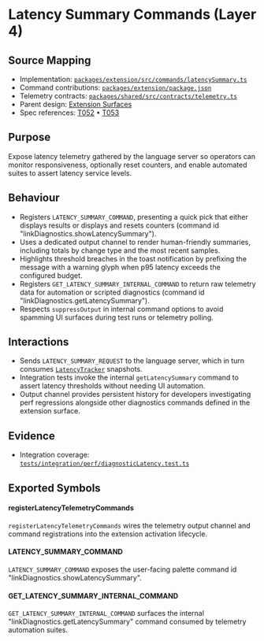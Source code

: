 # Latency Summary Commands (Layer 4)

## Source Mapping
- Implementation: [`packages/extension/src/commands/latencySummary.ts`](../../../packages/extension/src/commands/latencySummary.ts)
- Command contributions: [`packages/extension/package.json`](../../../packages/extension/package.json)
- Telemetry contracts: [`packages/shared/src/contracts/telemetry.ts`](../../../packages/shared/src/contracts/telemetry.ts)
- Parent design: [Extension Surfaces](../../layer-3/extension-surfaces.mdmd.md)
- Spec references: [T052](../../../specs/001-link-aware-diagnostics/tasks.md#phase-7-polish--crosscutting-concerns) • [T053](../../../specs/001-link-aware-diagnostics/tasks.md#phase-7-polish--crosscutting-concerns)

## Purpose
Expose latency telemetry gathered by the language server so operators can monitor responsiveness, optionally reset counters, and enable automated suites to assert latency service levels.

## Behaviour
- Registers `LATENCY_SUMMARY_COMMAND`, presenting a quick pick that either displays results or displays and resets counters (command id "linkDiagnostics.showLatencySummary").
- Uses a dedicated output channel to render human-friendly summaries, including totals by change type and the most recent samples.
- Highlights threshold breaches in the toast notification by prefixing the message with a warning glyph when p95 latency exceeds the configured budget.
- Registers `GET_LATENCY_SUMMARY_INTERNAL_COMMAND` to return raw telemetry data for automation or scripted diagnostics (command id "linkDiagnostics.getLatencySummary").
- Respects `suppressOutput` in internal command options to avoid spamming UI surfaces during test runs or telemetry polling.

## Interactions
- Sends `LATENCY_SUMMARY_REQUEST` to the language server, which in turn consumes [`LatencyTracker`](../../layer-4/server-telemetry/latencyTracker.mdmd.md) snapshots.
- Integration tests invoke the internal `getLatencySummary` command to assert latency thresholds without needing UI automation.
- Output channel provides persistent history for developers investigating perf regressions alongside other diagnostics commands defined in the extension surface.

## Evidence
- Integration coverage: [`tests/integration/perf/diagnosticLatency.test.ts`](../../../tests/integration/perf/diagnosticLatency.test.ts)

## Exported Symbols

#### registerLatencyTelemetryCommands
`registerLatencyTelemetryCommands` wires the telemetry output channel and command registrations into the extension activation lifecycle.

#### LATENCY_SUMMARY_COMMAND
`LATENCY_SUMMARY_COMMAND` exposes the user-facing palette command id "linkDiagnostics.showLatencySummary".

#### GET_LATENCY_SUMMARY_INTERNAL_COMMAND
`GET_LATENCY_SUMMARY_INTERNAL_COMMAND` surfaces the internal "linkDiagnostics.getLatencySummary" command consumed by telemetry automation suites.
